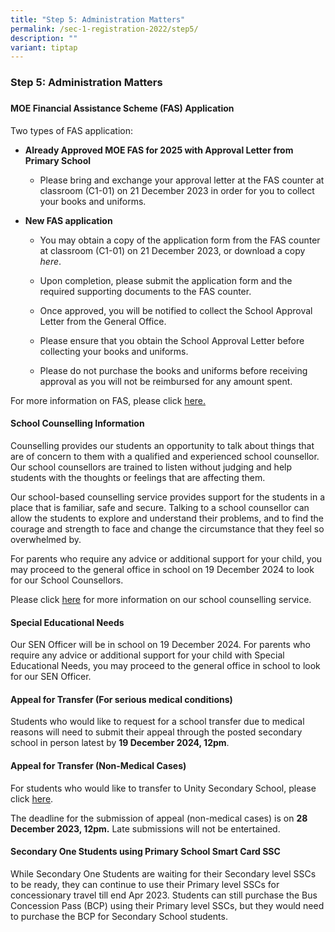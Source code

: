 ```yaml
---
title: "Step 5: Administration Matters"
permalink: /sec-1-registration-2022/step5/
description: ""
variant: tiptap
---
```

<h3>Step 5: Administration Matters</h3>
<h3></h3>
<h4>MOE Financial Assistance Scheme (FAS) Application</h4>
<p>Two types of FAS application:</p>
<ul>
<li>
<p><strong>Already Approved MOE FAS for 2025 with Approval Letter from Primary School</strong>
</p>
<ul>
<li>
<p>Please bring and exchange your approval letter at the FAS counter at classroom
(C1-01) on 21 December 2023 in order for you to collect your books and
uniforms.</p>
</li>
</ul>
</li>
<li>
<p><strong>New FAS application&nbsp;</strong>
</p>
<ul>
<li>
<p>You may obtain a copy of the application form from the FAS counter at
classroom (C1-01) on 21 December 2023, or download a copy <em>here</em>.&nbsp;</p>
</li>
<li>
<p>Upon completion, please submit the application form and the required supporting
documents to the FAS counter.&nbsp;</p>
</li>
<li>
<p>Once approved, you will be notified to collect the School Approval Letter
from the General Office.&nbsp;</p>
</li>
<li>
<p>Please ensure that you obtain the School Approval Letter before collecting
your books and uniforms.</p>
</li>
<li>
<p>Please do not purchase the books and uniforms before receiving approval
as you will not be reimbursed for any amount spent.</p>
</li>
</ul>
</li>
</ul>
<p>For more information on FAS, please click <a href="https://www.unitysec.moe.edu.sg/unity-partners/Parents/fas/" rel="noopener nofollow" target="_blank">here.</a>
</p>
<h4>School Counselling Information</h4>
<p>Counselling provides our students an opportunity to talk about things
that are of concern to them with a qualified and experienced school counsellor.
Our school counsellors are trained to listen without judging and help students
with the thoughts or feelings that are affecting them.&nbsp;</p>
<p>Our school-based counselling service provides support for the students
in a place that is familiar, safe and secure. Talking to a school counsellor
can allow the students to explore and understand their problems, and to
find the courage and strength to face and change the circumstance that
they feel so overwhelmed by.&nbsp;</p>
<p>For parents who require any advice or additional support for your child,
you may proceed to the general office in school on 19 December 2024 to
look for our School Counsellors.</p>
<p>Please click&nbsp;<a href="https://www.unitysec.moe.edu.sg/students/Students-Resources/counselling/" rel="noopener nofollow" target="_blank">here</a>&nbsp;for
more information on our school counselling service.</p>
<h4>Special Educational Needs</h4>
<p>Our SEN Officer will be in school on 19 December 2024. For parents who
require any advice or additional support for your child with Special Educational
Needs, you may proceed to the general office in school to look for our
SEN Officer.</p>
<h4>Appeal for Transfer (For serious medical conditions)</h4>
<p>Students who would like to request for a school transfer due to medical
reasons will need to submit their appeal through the posted secondary school
in person latest by <strong>19 December 2024, 12pm</strong>.</p>
<h4>Appeal for Transfer (Non-Medical Cases)</h4>
<p>For students who would like to transfer to Unity Secondary School, please
click <a href="https://form.gov.sg/654fa75f4833110012c9a42b" rel="noopener nofollow" target="_blank">here</a>.</p>
<p>The deadline for the submission of appeal (non-medical cases) is on&nbsp;<strong>28 December 2023, 12pm.</strong> Late
submissions will not be entertained.</p>
<h4></h4>
<h4>Secondary One Students using Primary School Smart Card SSC</h4>
<p>While Secondary One Students are waiting for their Secondary level SSCs
to be ready,&nbsp;they can continue to use their Primary level SSCs for
concessionary travel till end Apr 2023. Students can still purchase the
Bus Concession Pass (BCP) using their Primary level SSCs, but they would
need to purchase the BCP for Secondary School students.
<br>
<br>
<br>
</p>
<p></p>
<p></p>